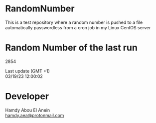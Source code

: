 # RandomNumber    
This is a test repository where a random number is pushed to a file automatically passwordless from a cron job in my Linux CentOS server    
# Random Number of the last run   
2854
      
Last update (GMT +1)    
03/19/23 12:00:02
# Developer    
Hamdy Abou El Anein   
hamdy.aea@protonmail.com
